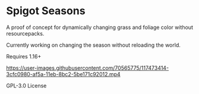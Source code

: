 # Spigot Seasons
A proof of concept for dynamically changing grass and foliage color without resourcepacks.

Currently working on changing the season without reloading the world.

Requires 1.16+

https://user-images.githubusercontent.com/70565775/117473414-3cfc0980-af5a-11eb-8bc2-5be171c92012.mp4

GPL-3.0 License
